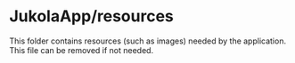 # JukolaApp/resources

This folder contains resources (such as images) needed by the application. This file can
be removed if not needed.
